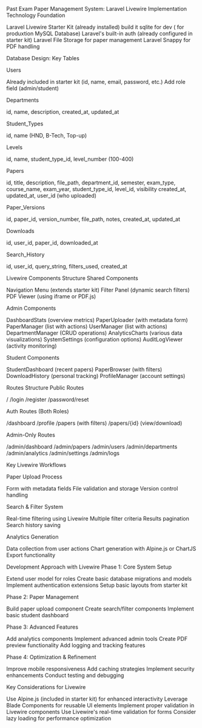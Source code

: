 Past Exam Paper Management System: Laravel Livewire Implementation
Technology Foundation

Laravel Livewire Starter Kit (already installed)
build it sqlite for dev ( for produxtion MySQL Database)
Laravel's built-in auth (already configured in starter kit)
Laravel File Storage for paper management
Laravel Snappy for PDF handling

Database Design: Key Tables

Users

Already included in starter kit (id, name, email, password, etc.)
Add role field (admin/student)


Departments

id, name, description, created_at, updated_at


Student_Types

id, name (HND, B-Tech, Top-up)


Levels

id, name, student_type_id, level_number (100-400)


Papers

id, title, description, file_path, department_id, semester, exam_type,
course_name, exam_year, student_type_id, level_id, visibility
created_at, updated_at, user_id (who uploaded)


Paper_Versions

id, paper_id, version_number, file_path, notes, created_at, updated_at


Downloads

id, user_id, paper_id, downloaded_at


Search_History

id, user_id, query_string, filters_used, created_at



Livewire Components Structure
Shared Components

Navigation Menu (extends starter kit)
Filter Panel (dynamic search filters)
PDF Viewer (using iframe or PDF.js)

Admin Components

DashboardStats (overview metrics)
PaperUploader (with metadata form)
PaperManager (list with actions)
UserManager (list with actions)
DepartmentManager (CRUD operations)
AnalyticsCharts (various data visualizations)
SystemSettings (configuration options)
AuditLogViewer (activity monitoring)

Student Components

StudentDashboard (recent papers)
PaperBrowser (with filters)
DownloadHistory (personal tracking)
ProfileManager (account settings)

Routes Structure
Public Routes

/
/login
/register
/password/reset

Auth Routes (Both Roles)

/dashboard
/profile
/papers (with filters)
/papers/{id} (view/download)

Admin-Only Routes

/admin/dashboard
/admin/papers
/admin/users
/admin/departments
/admin/analytics
/admin/settings
/admin/logs

Key Livewire Workflows

Paper Upload Process

Form with metadata fields
File validation and storage
Version control handling


Search & Filter System

Real-time filtering using Livewire
Multiple filter criteria
Results pagination
Search history saving


Analytics Generation

Data collection from user actions
Chart generation with Alpine.js or ChartJS
Export functionality



Development Approach with Livewire
Phase 1: Core System Setup

Extend user model for roles
Create basic database migrations and models
Implement authentication extensions
Setup basic layouts from starter kit

Phase 2: Paper Management

Build paper upload component
Create search/filter components
Implement basic student dashboard

Phase 3: Advanced Features

Add analytics components
Implement advanced admin tools
Create PDF preview functionality
Add logging and tracking features

Phase 4: Optimization & Refinement

Improve mobile responsiveness
Add caching strategies
Implement security enhancements
Conduct testing and debugging

Key Considerations for Livewire

Use Alpine.js (included in starter kit) for enhanced interactivity
Leverage Blade Components for reusable UI elements
Implement proper validation in Livewire components
Use Livewire's real-time validation for forms
Consider lazy loading for performance optimization